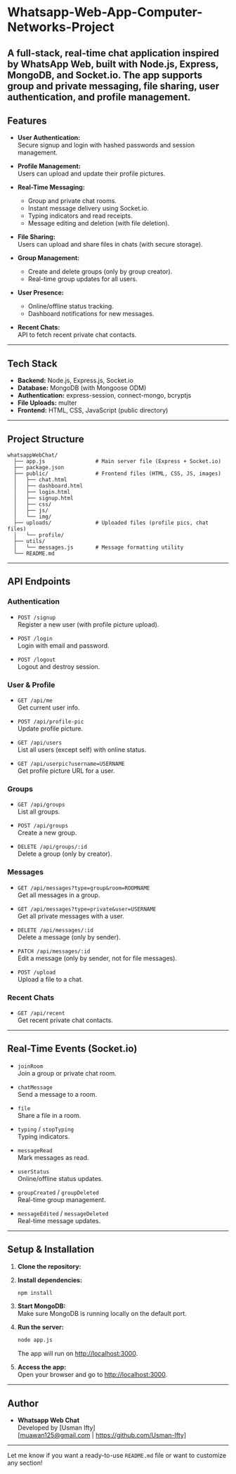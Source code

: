 # Whatsapp-Web-App-Computer-Networks-Project
A full-stack, real-time chat application inspired by WhatsApp Web, built with Node.js, Express, MongoDB, and Socket.io. The app supports group and private messaging, file sharing, user authentication, and profile management.
---

## Features

- **User Authentication:**  
  Secure signup and login with hashed passwords and session management.

- **Profile Management:**  
  Users can upload and update their profile pictures.

- **Real-Time Messaging:**  
  - Group and private chat rooms.
  - Instant message delivery using Socket.io.
  - Typing indicators and read receipts.
  - Message editing and deletion (with file deletion).

- **File Sharing:**  
  Users can upload and share files in chats (with secure storage).

- **Group Management:**  
  - Create and delete groups (only by group creator).
  - Real-time group updates for all users.

- **User Presence:**  
  - Online/offline status tracking.
  - Dashboard notifications for new messages.

- **Recent Chats:**  
  API to fetch recent private chat contacts.

---

## Tech Stack

- **Backend:** Node.js, Express.js, Socket.io
- **Database:** MongoDB (with Mongoose ODM)
- **Authentication:** express-session, connect-mongo, bcryptjs
- **File Uploads:** multer
- **Frontend:** HTML, CSS, JavaScript (public directory)

---

## Project Structure

```
whatsappWebChat/
  ├── app.js                # Main server file (Express + Socket.io)
  ├── package.json
  ├── public/               # Frontend files (HTML, CSS, JS, images)
  │   ├── chat.html
  │   ├── dashboard.html
  │   ├── login.html
  │   ├── signup.html
  │   ├── css/
  │   ├── js/
  │   └── img/
  ├── uploads/              # Uploaded files (profile pics, chat files)
  │   └── profile/
  ├── utils/
  │   └── messages.js       # Message formatting utility
  └── README.md
```

---

## API Endpoints

### Authentication

- `POST /signup`  
  Register a new user (with profile picture upload).

- `POST /login`  
  Login with email and password.

- `POST /logout`  
  Logout and destroy session.

### User & Profile

- `GET /api/me`  
  Get current user info.

- `POST /api/profile-pic`  
  Update profile picture.

- `GET /api/users`  
  List all users (except self) with online status.

- `GET /api/userpic?username=USERNAME`  
  Get profile picture URL for a user.

### Groups

- `GET /api/groups`  
  List all groups.

- `POST /api/groups`  
  Create a new group.

- `DELETE /api/groups/:id`  
  Delete a group (only by creator).

### Messages

- `GET /api/messages?type=group&room=ROOMNAME`  
  Get all messages in a group.

- `GET /api/messages?type=private&user=USERNAME`  
  Get all private messages with a user.

- `DELETE /api/messages/:id`  
  Delete a message (only by sender).

- `PATCH /api/messages/:id`  
  Edit a message (only by sender, not for file messages).

- `POST /upload`  
  Upload a file to a chat.

### Recent Chats

- `GET /api/recent`  
  Get recent private chat contacts.

---

## Real-Time Events (Socket.io)

- `joinRoom`  
  Join a group or private chat room.

- `chatMessage`  
  Send a message to a room.

- `file`  
  Share a file in a room.

- `typing` / `stopTyping`  
  Typing indicators.

- `messageRead`  
  Mark messages as read.

- `userStatus`  
  Online/offline status updates.

- `groupCreated` / `groupDeleted`  
  Real-time group management.

- `messageEdited` / `messageDeleted`  
  Real-time message updates.

---

## Setup & Installation

1. **Clone the repository:**

2. **Install dependencies:**
   ```bash
   npm install
   ```

3. **Start MongoDB:**  
   Make sure MongoDB is running locally on the default port.

4. **Run the server:**
   ```bash
   node app.js
   ```
   The app will run on [http://localhost:3000](http://localhost:3000).

5. **Access the app:**  
   Open your browser and go to [http://localhost:3000](http://localhost:3000).

---

## Author

- **Whatsapp Web Chat**  
  Developed by [Usman Ifty]  
  [muawan125@gmail.com | https://github.com/Usman-Ifty]

---

Let me know if you want a ready-to-use `README.md` file or want to customize any section!
